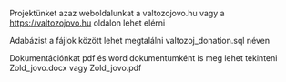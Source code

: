 Projektünket azaz weboldalunkat a valtozojovo.hu vagy a https://valtozojovo.hu oldalon lehet elérni

Adabázist a fájlok között lehet megtalálni valtozoj_donation.sql néven

Dokumentációnkat pdf és word dokumentumként is meg lehet tekinteni Zold_jovo.docx vagy Zold_jovo.pdf
